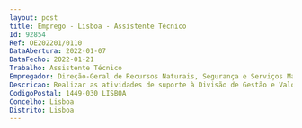 ```yaml
--- 
layout: post
title: Emprego - Lisboa - Assistente Técnico
Id: 92854
Ref: OE202201/0110
DataAbertura: 2022-01-07
DataFecho: 2022-01-21
Trabalho: Assistente Técnico
Empregador: Direção-Geral de Recursos Naturais, Segurança e Serviços Marítimos
Descricao: Realizar as atividades de suporte à Divisão de Gestão e Valorização de Recursos Humanos, nomeadamente ao nível de ajudas de custo, serviços sociais, despesas da ADSE, horas extraordinárias, registos biográficos, pedidos de aposentação, acidentes de trabalho, gestão de assiduidade, marcação de férias e processamento salarial.
CodigoPostal: 1449-030 LISBOA
Concelho: Lisboa
Distrito: Lisboa
--- 
```

